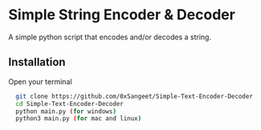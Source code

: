 
# Simple String Encoder & Decoder

A simple python script that encodes and/or decodes a string.


## Installation

Open your terminal

```bash
  git clone https://github.com/0xSangeet/Simple-Text-Encoder-Decoder
  cd Simple-Text-Encoder-Decoder
  python main.py (for windows)
  python3 main.py (for mac and linux)
```
    
